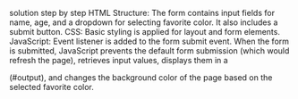 solution step by step
HTML Structure: The form contains input fields for name, age, and a dropdown for selecting favorite color. It also includes a submit button.
CSS: Basic styling is applied for layout and form elements.
JavaScript: Event listener is added to the form submit event. When the form is submitted, JavaScript prevents the default form submission (which would refresh the page), retrieves input values, displays them in a <div> (#output), and changes the background color of the page based on the selected favorite color.

